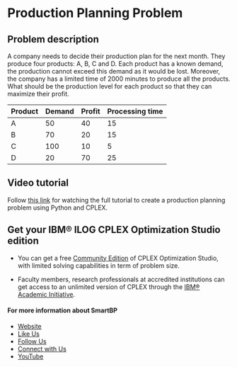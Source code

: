# Production Planning Problem

## Problem description


A company needs to decide their production plan for the next month. They produce four products: A, B, C and D. Each product has a known demand, the production cannot exceed this demand as it would be lost. Moreover, the company has a limited time of 2000 minutes to produce all the products. What should be the production level for each product so that they can maximize their profit.

| Product | Demand | Profit | Processing time |
|---------|--------|--------|-----------------|
|    A    |   50   |   40   |       15        |
|    B    |   70   |   20   |       15        |
|    C    |  100   |   10   |        5        |
|    D    |   20   |   70   |       25        |

## Video tutorial

Follow [this link](https://www.youtube.com/watch?v=__4AfV37XVI&list=PL_xEQLGJPHhLxR3GHYxLJSmvLCUyCs3ME) for watching the full tutorial to create a production planning problem using Python and CPLEX.




## Get your IBM® ILOG CPLEX Optimization Studio edition

- You can get a free [Community Edition](http://www-01.ibm.com/software/websphere/products/optimization/cplex-studio-community-edition)
 of CPLEX Optimization Studio, with limited solving capabilities in term of problem size.

- Faculty members, research professionals at accredited institutions can get access to an unlimited version of CPLEX through the
 [IBM® Academic Initiative](https://www.ibm.com/academic/technology/data-science).

 #### For more information about SmartBP
 - [Website](http://www.smart-bp.com)
 - [Like Us](https://www.facebook.com/Smartbp-122794631689852/?ref=bookmarks)
 - [Follow Us](https://twitter.com/Smart_BP)
 - [Connect with Us](https://www.linkedin.com/company/smartbp/?viewAsMember=true)
 - [YouTube](https://www.youtube.com/c/SmartBP)
